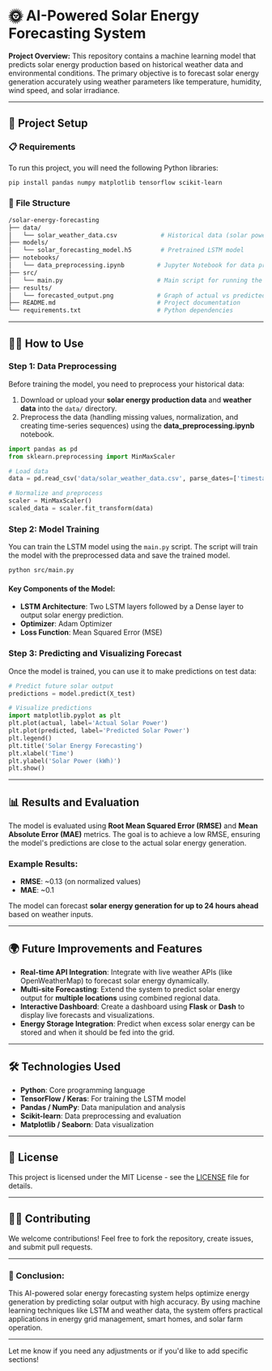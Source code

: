 # 🌞 **AI-Powered Solar Energy Forecasting System**

**Project Overview:**
This repository contains a machine learning model that predicts solar energy production based on historical weather data and environmental conditions. The primary objective is to forecast solar energy generation accurately using weather parameters like temperature, humidity, wind speed, and solar irradiance.

---

## 🚀 **Project Setup**

### 📋 **Requirements**
To run this project, you will need the following Python libraries:

```bash
pip install pandas numpy matplotlib tensorflow scikit-learn
```

### 📂 **File Structure**
```bash
/solar-energy-forecasting
├── data/
│   └── solar_weather_data.csv            # Historical data (solar power, weather conditions)
├── models/
│   └── solar_forecasting_model.h5        # Pretrained LSTM model
├── notebooks/
│   └── data_preprocessing.ipynb         # Jupyter Notebook for data processing & model training
├── src/
│   └── main.py                          # Main script for running the model and predictions
├── results/
│   └── forecasted_output.png            # Graph of actual vs predicted solar energy output
├── README.md                            # Project documentation
└── requirements.txt                     # Python dependencies
```

---

## 🧑‍💻 **How to Use**

### **Step 1: Data Preprocessing**
Before training the model, you need to preprocess your historical data:

1. Download or upload your **solar energy production data** and **weather data** into the `data/` directory.
2. Preprocess the data (handling missing values, normalization, and creating time-series sequences) using the **data_preprocessing.ipynb** notebook.

```python
import pandas as pd
from sklearn.preprocessing import MinMaxScaler

# Load data
data = pd.read_csv('data/solar_weather_data.csv', parse_dates=['timestamp'], index_col='timestamp')

# Normalize and preprocess
scaler = MinMaxScaler()
scaled_data = scaler.fit_transform(data)
```

### **Step 2: Model Training**

You can train the LSTM model using the `main.py` script. The script will train the model with the preprocessed data and save the trained model.

```bash
python src/main.py
```

#### Key Components of the Model:
- **LSTM Architecture**: Two LSTM layers followed by a Dense layer to output solar energy prediction.
- **Optimizer**: Adam Optimizer
- **Loss Function**: Mean Squared Error (MSE)

### **Step 3: Predicting and Visualizing Forecast**
Once the model is trained, you can use it to make predictions on test data:

```python
# Predict future solar output
predictions = model.predict(X_test)

# Visualize predictions
import matplotlib.pyplot as plt
plt.plot(actual, label='Actual Solar Power')
plt.plot(predicted, label='Predicted Solar Power')
plt.legend()
plt.title('Solar Energy Forecasting')
plt.xlabel('Time')
plt.ylabel('Solar Power (kWh)')
plt.show()
```

---

## 📊 **Results and Evaluation**

The model is evaluated using **Root Mean Squared Error (RMSE)** and **Mean Absolute Error (MAE)** metrics. The goal is to achieve a low RMSE, ensuring the model's predictions are close to the actual solar energy generation.

### **Example Results:**

- **RMSE**: ~0.13 (on normalized values)
- **MAE**: ~0.1

The model can forecast **solar energy generation for up to 24 hours ahead** based on weather inputs.

---

## 🌍 **Future Improvements and Features**

- **Real-time API Integration**: Integrate with live weather APIs (like OpenWeatherMap) to forecast solar energy dynamically.
- **Multi-site Forecasting**: Extend the system to predict solar energy output for **multiple locations** using combined regional data.
- **Interactive Dashboard**: Create a dashboard using **Flask** or **Dash** to display live forecasts and visualizations.
- **Energy Storage Integration**: Predict when excess solar energy can be stored and when it should be fed into the grid.

---

## 🛠️ **Technologies Used**

- **Python**: Core programming language
- **TensorFlow / Keras**: For training the LSTM model
- **Pandas / NumPy**: Data manipulation and analysis
- **Scikit-learn**: Data preprocessing and evaluation
- **Matplotlib / Seaborn**: Data visualization

---

## 📜 **License**

This project is licensed under the MIT License - see the [LICENSE](LICENSE) file for details.

---

## 👨‍💻 **Contributing**

We welcome contributions! Feel free to fork the repository, create issues, and submit pull requests.

---

### **📌 Conclusion:**

This AI-powered solar energy forecasting system helps optimize energy generation by predicting solar output with high accuracy. By using machine learning techniques like LSTM and weather data, the system offers practical applications in energy grid management, smart homes, and solar farm operation.

---

Let me know if you need any adjustments or if you'd like to add specific sections!

